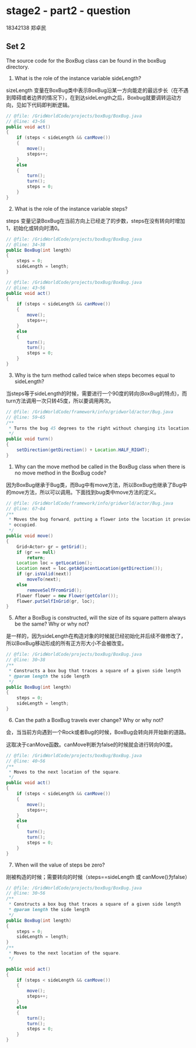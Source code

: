 # stage2 - part2 - question

18342138 郑卓民

## Set 2

The source code for the BoxBug class can be found in the boxBug directory.

1. What is the role of the instance variable sideLength?

sizeLength 变量在BoxBug类中表示BoxBug沿某一方向能走的最远步长（在不遇到障碍或者边界的情况下），在到达sideLength之后，Boxbug就要调转运动方向，见如下代码即判断逻辑。

```java
// @file: /GridWorldCode/projects/boxBug/BoxBug.java
// @line: 43~56
public void act()
{
    if (steps < sideLength && canMove())
    {
        move();
        steps++;
    }
    else
    {
        turn();
        turn();
        steps = 0;
    }
}
```


2. What is the role of the instance variable steps?

steps 变量记录BoxBug在当前方向上已经走了的步数，steps在没有转向时增加1，初始化或转向时清0。

```java
// @file: /GridWorldCode/projects/boxBug/BoxBug.java
// @line: 34~38
public BoxBug(int length)
{
    steps = 0;
    sideLength = length;
}

// @file: /GridWorldCode/projects/boxBug/BoxBug.java
// @line: 43~56
public void act()
{
    if (steps < sideLength && canMove())
    {
        move();
        steps++;
    }
    else
    {
        turn();
        turn();
        steps = 0;
    }
}
```


3. Why is the turn method called twice when steps becomes equal to sideLength?

当steps等于sideLength的时候，需要进行一个90度的转向(BoxBug的特点)，而turn方法调用一次只转45度，所以要调用两次。

```java
// @file: /GridWorldCode/framework/info/gridworld/actor/Bug.java
// @line: 59~65
/**
 * Turns the bug 45 degrees to the right without changing its location.
 */
public void turn()
{
    setDirection(getDirection() + Location.HALF_RIGHT);
}
```


1. Why can the move method be called in the BoxBug class when there is no move method in the BoxBug code?

因为BoxBug继承于Bug类，而Bug中有move方法，所以BoxBug也继承了Bug中的move方法，所以可以调用。下面找到bug类中move方法的定义。

```java
// @file: /GridWorldCode/framework/info/gridworld/actor/Bug.java
// @line: 67~84
/**
 * Moves the bug forward, putting a flower into the location it previously
 * occupied.
 */
public void move()
{
    Grid<Actor> gr = getGrid();
    if (gr == null)
        return;
    Location loc = getLocation();
    Location next = loc.getAdjacentLocation(getDirection());
    if (gr.isValid(next))
        moveTo(next);
    else
        removeSelfFromGrid();
    Flower flower = new Flower(getColor());
    flower.putSelfInGrid(gr, loc);
}
```

5. After a BoxBug is constructed, will the size of its square pattern always be the same? Why or why not?

是一样的，因为sideLength在构造对象的时候就已经初始化并后续不做修改了，所以BoxBug移动形成的所有正方形大小不会被改变。

```java
// @file: /GridWorldCode/projects/boxBug/BoxBug.java
// @line: 30~38
/**
 * Constructs a box bug that traces a square of a given side length
 * @param length the side length
 */
public BoxBug(int length)
{
    steps = 0;
    sideLength = length;
}
```

6. Can the path a BoxBug travels ever change? Why or why not?

会，当当前方向遇到一个Rock或者Bug的时候，BoxBug会转向并开始新的道路。

这取决于canMove函数。canMove判断为false的时候就会进行转向90度。

```java
// @file: /GridWorldCode/projects/boxBug/BoxBug.java
// @line: 40~56
/**
 * Moves to the next location of the square.
 */
public void act()
{
    if (steps < sideLength && canMove())
    {
        move();
        steps++;
    }
    else
    {
        turn();
        turn();
        steps = 0;
    }
}
```

7. When will the value of steps be zero?

刚被构造的时候；需要转向的时候（steps==sideLength 或 canMove()为false）

```java
// @file: /GridWorldCode/projects/boxBug/BoxBug.java
// @line: 30~56
/**
 * Constructs a box bug that traces a square of a given side length
 * @param length the side length
 */
public BoxBug(int length)
{
    steps = 0;
    sideLength = length;
}
/**
 * Moves to the next location of the square.
 */

public void act()
{
    if (steps < sideLength && canMove())
    {
        move();
        steps++;
    }
    else
    {
        turn();
        turn();
        steps = 0;
    }
}
```